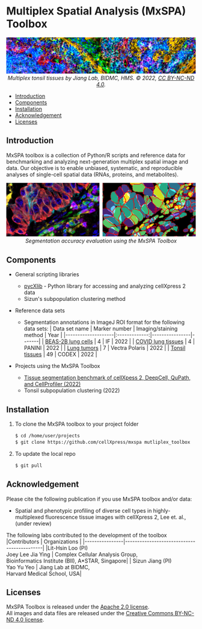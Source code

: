 # Multiplex Spatial Analysis (MxSPA) Toolbox <!-- omit in toc -->

<p align="center">
    <img src="./images/tonsil_subpop2.png" alt="MxSPA Toolbox"><br>
    <em>Multiplex tonsil tissues by Jiang Lab, BIDMC, HMS. © 2022, <a href="https://creativecommons.org/licenses/by-nc-nd/4.0/">CC BY-NC-ND 4.0</a>.</em>
</p>

- [Introduction](#introduction)
- [Components](#components)
- [Installation](#installation)
- [Acknowledgement](#acknowledgement)
- [Licenses](#licenses)

## Introduction

MxSPA toolbox is a collection of Python/R scripts and reference data for
benchmarking and analyzing next-generation multiplex spatial image and data.
Our objective is to enable unbiased, systematic, and reproducible analyses of 
single-cell spatial data (RNAs, proteins, and metabolites).

<p align="center">
    <img src="./images/MxSPA_example.png" alt="MxSPA Output"><br>
    <em>Segmentation accuracy evaluation using the MxSPA Toolbox</em>
</p>

## Components
* General scripting libraries
    * [pycXlib](./PythonLib/pycXlib/README.md) - Python library for accessing and analyzing cellXpress 2 data
    * Sizun's subpopulation clustering method

* Reference data sets
    * Segmentation annotations in ImageJ ROI format for the following data sets:
        | Data set name      | Marker number | Imaging/staining method | Year  |
        |--------------------|:-------------:|----------------|-------|
        | [BEAS-2B lung cells](./Reference_data/Annotations/2022_BEAS2B_Lung_Cells/) | 4 | IF | 2022  |
        | [COVID lung tissues](./Reference_data/Annotations/2022_COVID_Lung_Tissues/) | 4 | PANINI | 2022  |
        | [Lung tumors](./Reference_data/Annotations/2022_Lung_Tumors/) | 7 | Vectra Polaris | 2022  |
        | [Tonsil tissues](./Reference_data/Annotations/2022_Tonsil_Tissues/) | 49 | CODEX | 2022  |

* Projects using the MxSPA Toolbox
    * [Tissue segmentation benchmark of cellXpess 2, DeepCell, QuPath, and
      CellProfiler (2022)](Projects/2022_Segmentation_Benchmark/README.md)
    * Tonsil subpopulation clustering (2022)

## Installation
1. To clone the MxSPA toolbox to your project folder
   ```bash
   $ cd /home/user/projects
   $ git clone https://github.com/cellXpress/mxspa mutliplex_toolbox
   ```
2. To update the local repo
   ```bash
   $ git pull
   ```

## Acknowledgement

Please cite the following publication if you use MxSPA toolbox and/or data:
* Spatial and phenotypic profiling of diverse cell types in highly-multiplexed
  fluorescence tissue images with cellXpress 2, Lee et. al., (under review)

The following labs contributed to the development of the toolbox
|Contributors    | Organizations                              |
|----------------|--------------------------------------------|
|Lit-Hsin Loo (PI)<br> Joey Lee Jia Ying | Complex Cellular Analysis Group,<br>Bioinformatics Institute (BII), A*STAR, Singapore|
| Sizun Jiang (PI)<br> Yao Yu Yeo | Jiang Lab at BIDMC,<br>Harvard Medical School, USA|

## Licenses

MxSPA Toolbox is released under the [Apache 2.0 license](./LICENSE).<br>
All images and data files are released under the 
[Creative Commons BY-NC-ND 4.0 license](https://creativecommons.org/licenses/by-nc-nd/4.0/).
